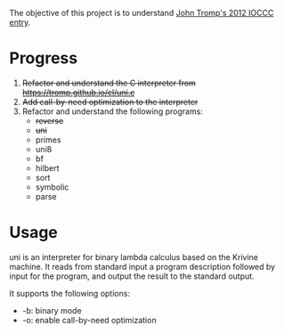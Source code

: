 The objective of this project is to understand [John Tromp's 2012 IOCCC entry](http://www.ioccc.org/2012/tromp/hint.html).

# Progress

1. ~~Refactor and understand the C interpreter from https://tromp.github.io/cl/uni.c~~
2. ~~Add call-by-need optimization to the interpreter~~
3. Refactor and understand the following programs:
    * ~~reverse~~
    * ~~uni~~
    * primes
    * uni8
    * bf
    * hilbert
    * sort
    * symbolic
    * parse

# Usage
uni is an interpreter for binary lambda calculus based on the Krivine machine.
It reads from standard input a program description followed by input for the
program, and output the result to the standard output.

It supports the following options:

* -b: binary mode
* -o: enable call-by-need optimization
